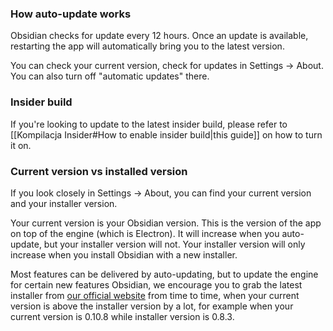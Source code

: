 ### How auto-update works

Obsidian checks for update every 12 hours. Once an update is available, restarting the app will automatically bring you to the latest version.

You can check your current version, check for updates in Settings -> About. You can also turn off "automatic updates" there.

### Insider build

If you're looking to update to the latest insider build, please refer to [[Kompilacja Insider#How to enable insider build|this guide]] on how to turn it on.

### Current version vs installed version

If you look closely in Settings -> About, you can find your current version and your installer version.

Your current version is your Obsidian version. This is the version of the app on top of the engine (which is Electron). It will increase when you auto-update, but your installer version will not. Your installer version will only increase when you install Obsidian with a new installer.

Most features can be delivered by auto-updating, but to update the engine for certain new features Obsidian, we encourage you to grab the latest installer from [our official website](https://obsidian.md) from time to time, when your current version is above the installer version by a lot, for example when your current version is 0.10.8 while installer version is 0.8.3.
